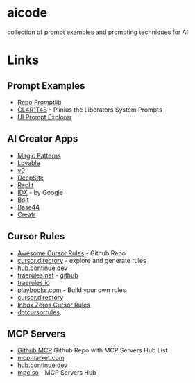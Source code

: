# aicode

collection of prompt examples and prompting techniques for AI

# Links

## Prompt Examples

- [Repo Promptlib](./promptlib)
- [CL4R1T4S](https://github.com/elder-plinius/CL4R1T4S) - Plinius the Liberators System Prompts
- [UI Prompt Explorer](https://uiprompt.art/)

## AI Creator Apps

- [Magic Patterns](https://www.magicpatterns.com/)
- [Lovable](https://lovable.dev/)
- [v0](https://v0.dev/)
- [DeepSite](https://huggingface.co/spaces/enzostvs/deepsite)
- [Replit](https://replit.com/)
- [IDX](https://idx.google.com/templates) - by Google
- [Bolt](https://bolt.new)
- [Base44](https://base44.com/)
- [Creatr](https://getcreatr.com/)

## Cursor Rules

- [Awesome Cursor Rules](https://github.com/PatrickJS/awesome-cursorrules) - Github Repo
- [cursor.directory](https://cursor.directory/) - explore and generate rules
- [hub.continue.dev](https://hub.continue.dev/explore/rules)
- [traerules.net](https://traerules.net/) - [github](https://github.com/traerules)
- [traerules.io](https://traerules.io/)
- [playbooks.com](https://playbooks.com/rules/builder) - Build your own rules
- [cursor.directory](https://cursor.directory/)
- [Inbox Zeros Cursor Rules](https://github.com/elie222/inbox-zero/tree/main/.cursor/rules)
- [dotcursorrules](https://dotcursorrules.com/)

## MCP Servers

- [Github MCP](https://github.com/apappascs/mcp-servers-hub) Github Repo with MCP Servers Hub List
- [mcpmarket.com](https://mcpmarket.com/server/hub)
- [hub.continue.dev](https://hub.continue.dev/explore/mcp)
- [mpc.so](https://mcp.so/server/mcp-servers-hub) - MCP Servers Hub
